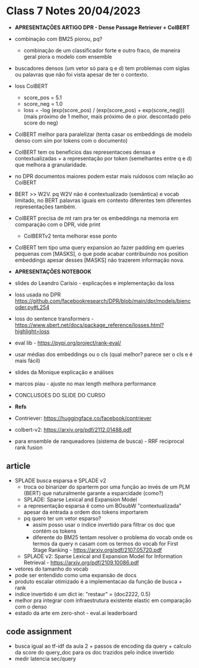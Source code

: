 # Class 7 Notes 20/04/2023

- **APRESENTAÇÕES ARTIGO DPR - Dense Passage Retriever + ColBERT**

- combinação com BM25 piorou, pq?
  - combinação de um classificador forte e outro fraco, de maneira geral piora o modelo com ensemble
- buscadores densos (um vetor só para q e d) tem problemas com siglas ou palavras que não foi vista apesar de ter o contexto.
- loss ColBERT
  - score_pos = 5.1
  - score_neg = 1.0
  - loss = -log (exp(score_pos) / (exp(score_pos) + exp(score_neg))) (mais próximo de 1 melhor, mais próximo de o pior. descontado pelo score do neg)
- ColBERT melhor para paralelizar (tenta casar os embeddings de modelo denso com sim por tokens com o documento)
- ColBERT tem os beneficios das representacoes densas e contextualizadas + a representação por token (semelhantes entre q e d) que melhora a granularidade.
- no DPR documentos maiores podem estar mais ruidosos com relação ao ColBERT
- BERT >> W2V. pq W2V não é contextualizado (semântica) e vocab limitado, no BERT palavras iguais em contexto diferentes tem diferentes representações também.
- ColBERT precisa de mt ram pra ter os embeddings na memoria em comparação com o DPR, vide print
  - ColBERTv2 tenta melhorar esse ponto
- ColBERT tem tipo uma query expansion ao fazer padding em queries pequenas com [MASKS], o que pode acabar contribuindo nos position embeddings apesar desses [MASKS] não trazerem informação nova.

- **APRESENTAÇÕES NOTEBOOK**

- slides do Leandro Carisio - explicações e implementação da loss
- loss usada no DPR https://github.com/facebookresearch/DPR/blob/main/dpr/models/biencoder.py#L254
- loss do sentence transformers - https://www.sbert.net/docs/package_reference/losses.html?highlight=loss
- eval lib - https://pypi.org/project/rank-eval/
- usar médias dos embeddings ou o cls (qual melhor? parece ser o cls e é mais fácil)
- slides da Monique explicação e análises
- marcos piau - ajuste no max length melhora performance
- CONCLUSOES DO SLIDE DO CURSO
  
- **Refs**

- Contriever: https://huggingface.co/facebook/contriever
- colbert-v2: https://arxiv.org/pdf/2112.01488.pdf
- para ensemble de ranqueadores (sistema de busca) - RRF reciprocal rank fusion
  
## article

- SPLADE busca esparsa e SPLADE v2
  - troca oo binarizer do sparterm por uma função ao invés de um PLM (BERT) que naturalmente garante a esparcidade (como?)
  - SPLADE: Sparse Lexical and Expansion Model
  - a representação esparsa é como um BOsubW "contextualizada" apesar da entrada a ordem dos tokens importarem
  - pq quero ter um vetor esparso?
    - assim posso usar o indice invertido para filtrar os doc que contém os tokens
    - diferente do BM25 tentam resolver o problema do vocab onde os termos da query n casam com os termos do vocab
for First Stage Ranking - https://arxiv.org/pdf/2107.05720.pdf
  - SPLADE v2: Sparse Lexical and Expansion Model for
Information Retrieval - https://arxiv.org/pdf/2109.10086.pdf
- vetores do tamanho do vocab
- pode ser entendido como uma expansão de docs
- produto escalar otimizado é a implementacao da função de busca + rank
- indice invertido é um dict ie: "restaur" = (doc2222, 0.5)
- melhor pra integrar com infraestrutura existente elastic em comparação com o denso
- estado da arte em zero-shot - eval.ai leaderboard

## code assignment

- busca igual ao tf-idf da aula 2 + passos de encoding da query + calculo da score do query_doc para os doc trazidos pelo indice invertido
- medir latencia sec/query
